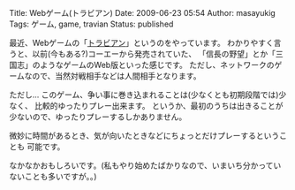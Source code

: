 Title: Webゲーム(トラビアン)
Date: 2009-06-23 05:54
Author: masayukig
Tags: ゲーム, game, travian
Status: published

最近、Webゲームの「[トラビアン](http://www.travian.jp/?uc=jp2_47366)」というのをやっています。
わかりやすく言うと、以前(今もある?)コーエーから発売されていた、
「信長の野望」とか「三国志」のようなゲームのWeb版といった感じです。
ただし、ネットワークのゲームなので、当然対戦相手などは人間相手となります。

ただし...
このゲーム、争い事に巻き込まれることは(少なくとも初期段階では)少なく、
比較的ゆったりプレー出来ます。
というか、最初のうちは出きることが少ないので、ゆったりプレーするしかありません。

微妙に時間があるとき、気が向いたときなどにちょっとだけプレーするということも
可能です。

なかなかおもしろいです。(私もやり始めたばかりなので、いまいち分かっていないことも多いですが。。)
